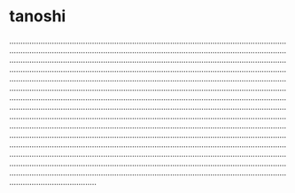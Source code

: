 # tanoshi
...........................................................................................................................................................................................................................................................................................................................................................................................................................................................................................................................................................................................................................................................................................................................................................................................................................................................................................................................................................................................................................................................................................................................................................................................................................................................................................................................................................................................................................................................................................................................................................................................................................................................................................................................................................................................................................................................................................................................................................................